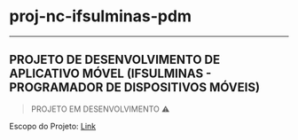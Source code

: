 # proj-nc-ifsulminas-pdm
---
## PROJETO DE DESENVOLVIMENTO DE APLICATIVO MÓVEL (IFSULMINAS - PROGRAMADOR DE DISPOSITIVOS MÓVEIS)

> PROJETO EM DESENVOLVIMENTO :warning:


Escopo do Projeto: [Link](escopo.md)
